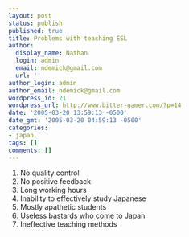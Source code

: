 ```yaml
---
layout: post
status: publish
published: true
title: Problems with teaching ESL
author:
  display_name: Nathan
  login: admin
  email: ndemick@gmail.com
  url: ''
author_login: admin
author_email: ndemick@gmail.com
wordpress_id: 21
wordpress_url: http://www.bitter-gamer.com/?p=14
date: '2005-03-20 13:59:13 -0500'
date_gmt: '2005-03-20 04:59:13 -0500'
categories:
- japan
tags: []
comments: []
---
```

1. No quality control
2. No positive feedback
3. Long working hours
4. Inability to effectively study Japanese
5. Mostly apathetic students
6. Useless bastards who come to Japan
7. Ineffective teaching methods
